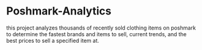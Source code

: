 # Poshmark-Analytics
this project analyzes thousands of recently sold clothing items on poshmark to determine the fastest brands and items to sell, current trends, and the best prices to sell a specified item at.
